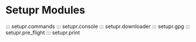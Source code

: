 # Setupr Modules

::: setupr.commands
::: setupr.console
::: setupr.downloader
::: setupr.gpg
::: setupr.pre_flight
::: setupr.print
